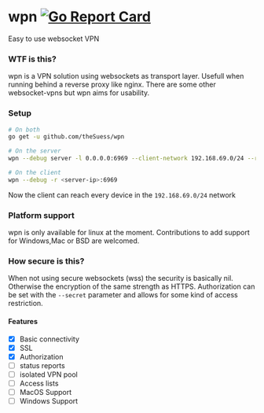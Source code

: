 # wpn [![Go Report Card](https://goreportcard.com/badge/github.com/theSuess/wpn)](https://goreportcard.com/report/github.com/theSuess/wpn)
Easy to use websocket VPN

### WTF is this?
wpn is a VPN solution using websockets as transport layer. Usefull when running behind a reverse proxy like nginx.
There are some other websocket-vpns but wpn aims for usability.
### Setup

```.bash
# On both
go get -u github.com/theSuess/wpn

# On the server
wpn --debug server -l 0.0.0.0:6969 --client-network 192.168.69.0/24 --range 192.168.69.150-192.168.69.160

# On the client
wpn --debug -r <server-ip>:6969
```
Now the client can reach every device in the `192.168.69.0/24` network

### Platform support
wpn is only available for linux at the moment. Contributions to add support for Windows,Mac or BSD are welcomed.

### How secure is this?
When not using secure websockets (wss) the security is basically nil. Otherwise the encryption of the same strength as HTTPS.
Authorization can be set with the `--secret` parameter and allows for some kind of access restriction.

#### Features
- [x] Basic connectivity
- [x] SSL
- [x] Authorization
- [ ] status reports
- [ ] isolated VPN pool
- [ ] Access lists
- [ ] MacOS Support
- [ ] Windows Support
